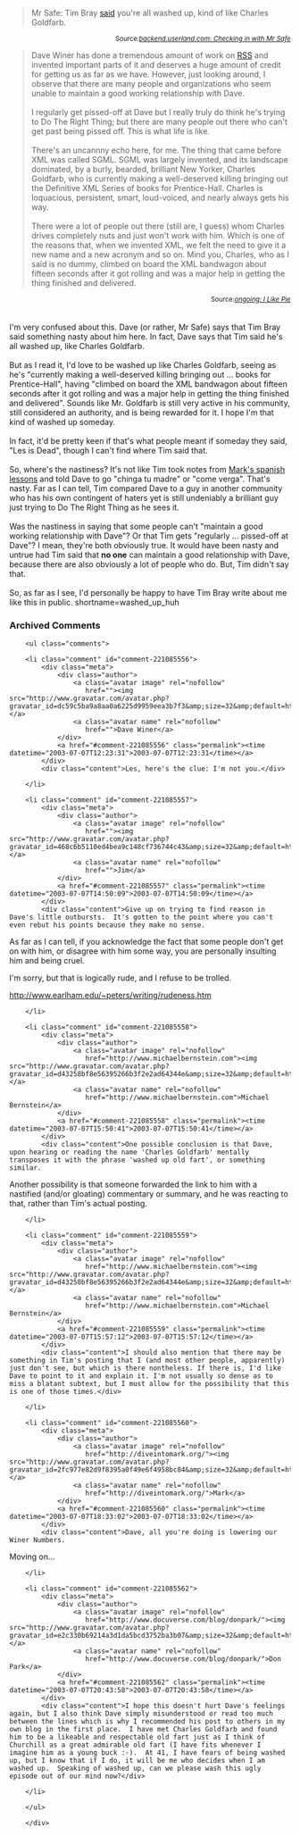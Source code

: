 <blockquote cite="http://backend.userland.com/checkingInWithMrSafe">
Mr Safe: Tim Bray <a href="http://tbray.org/ongoing/When/200x/2003/06/23/SamsPie#davewiner" target="_top">said</a> you're all washed up, kind of like Charles Goldfarb.
</blockquote>
<div class="credit" align="right"><small>Source:<cite><a href="http://backend.userland.com/checkingInWithMrSafe">backend.userland.com: Checking in with Mr Safe</a></cite></small></div>
<blockquote cite="http://tbray.org/ongoing/When/200x/2003/06/23/SamsPie#davewiner">
Dave Winer has done a tremendous amount of work on <a href="http://www.decafbad.com/twiki/bin/view/Main/RSS">RSS</a> and invented
important parts of it and deserves a huge amount of credit for getting
us as far as we have. However, just looking around, I observe that
there are many people and organizations who seem unable to maintain a
good working relationship with Dave.
<br /><br />
I regularly get pissed-off at Dave but I really truly do think he's
trying to Do The Right Thing; but there are many people out there who
can't get past being pissed off. This is what life is like.
<br /><br />
There's an uncannny echo here, for me.  The thing that came before XML
was called SGML. SGML was largely invented, and its landscape
dominated, by a burly, bearded, brilliant New Yorker, Charles
Goldfarb, who is currently making a well-deserved killing bringing out
the Definitive XML Series of books for Prentice-Hall.  Charles is
loquacious, persistent, smart, loud-voiced, and nearly always gets his
way.
<br /><br />
There were a lot of people out there (still are, I guess) whom Charles
drives completely nuts and just won't work with him. Which is one of
the reasons that, when we invented XML, we felt the need to give it a
new name and a new acronym and so on. Mind you, Charles, who as I said
is no dummy, climbed on board the XML bandwagon about fifteen seconds
after it got rolling and was a major help in getting the thing
finished and delivered.
</blockquote>
<div class="credit" align="right"><small>Source:<cite><a href="http://tbray.org/ongoing/When/200x/2003/06/23/SamsPie#davewiner">ongoing: I Like Pie</a></cite></small></div>
<br /><br />
I'm very confused about this.  Dave (or rather, Mr Safe) says that Tim Bray
said something nasty about him here.  In fact, Dave says that Tim said
he's all washed up, like Charles Goldfarb.
<br /><br />
But as I read it, I'd love to be washed up like Charles Goldfarb,
seeing as he's "currently making a well-deserved killing bringing out
... books for Prentice-Hall", having "climbed on board the XML bandwagon
about fifteen seconds after it got rolling and was a major help
in getting the thing finished and delivered".  Sounds like Mr. Goldfarb
is still very active in his community, still considered an authority,
and is being rewarded for it.  I hope I'm that kind of washed up someday.
<br /><br />
In fact, it'd be pretty keen if that's what people meant if someday
they said, "Les is Dead", though I can't find where Tim said that.
<br /><br />
So, where's the nastiness?  It's not like Tim took notes from
<a href="http://diveintomark.org/archives/2003/06/19/teach_me_spanish_curse_words.html" target="_top">Mark's spanish lessons</a>
and told Dave to go "chinga tu madre" or "come verga".  That's nasty.
Far as I can tell, Tim compared Dave to a guy in another community
who has his own contingent of haters yet is still undeniably a brilliant
guy just trying to Do The Right Thing as he sees it.
<br /><br />
Was the nastiness in saying that some people can't "maintain a good
working relationship with Dave"?  Or that Tim gets "regularly ...
pissed-off at Dave"?  I mean, they're both obviously true.  It would
have been nasty and untrue had Tim said that <strong>no one</strong> can maintain a
good relationship with Dave, because there are also obviously a lot of
people who do.  But, Tim didn't say that.
<br /><br />
So, as far as I see, I'd personally be happy to have Tim Bray write
about me like this in public.
<!--more-->
shortname=washed_up_huh

<div id="comments" class="comments archived-comments">
            <h3>Archived Comments</h3>
            
        <ul class="comments">
            
        <li class="comment" id="comment-221085556">
            <div class="meta">
                <div class="author">
                    <a class="avatar image" rel="nofollow" 
                       href=""><img src="http://www.gravatar.com/avatar.php?gravatar_id=dc59c5ba9a8aa0a6225d9959eea3b7f3&amp;size=32&amp;default=http://mediacdn.disqus.com/1320279820/images/noavatar32.png"/></a>
                    <a class="avatar name" rel="nofollow" 
                       href="">Dave Winer</a>
                </div>
                <a href="#comment-221085556" class="permalink"><time datetime="2003-07-07T12:23:31">2003-07-07T12:23:31</time></a>
            </div>
            <div class="content">Les, here's the clue: I'm not you.</div>
            
        </li>
    
        <li class="comment" id="comment-221085557">
            <div class="meta">
                <div class="author">
                    <a class="avatar image" rel="nofollow" 
                       href=""><img src="http://www.gravatar.com/avatar.php?gravatar_id=468c6b5110ed4bea9c148cf736744c43&amp;size=32&amp;default=http://mediacdn.disqus.com/1320279820/images/noavatar32.png"/></a>
                    <a class="avatar name" rel="nofollow" 
                       href="">Jim</a>
                </div>
                <a href="#comment-221085557" class="permalink"><time datetime="2003-07-07T14:50:09">2003-07-07T14:50:09</time></a>
            </div>
            <div class="content">Give up on trying to find reason in Dave's little outbursts.  It's gotten to the point where you can't even rebut his points because they make no sense.

As far as I can tell, if you acknowledge the fact that some people don't get on with him, or disagree with him some way, you are personally insulting him and being cruel.

I'm sorry, but that is logically rude, and I refuse to be trolled.

http://www.earlham.edu/~peters/writing/rudeness.htm</div>
            
        </li>
    
        <li class="comment" id="comment-221085558">
            <div class="meta">
                <div class="author">
                    <a class="avatar image" rel="nofollow" 
                       href="http://www.michaelbernstein.com"><img src="http://www.gravatar.com/avatar.php?gravatar_id=d43258bf8e56395266b3f2e2ad64344e&amp;size=32&amp;default=http://mediacdn.disqus.com/1320279820/images/noavatar32.png"/></a>
                    <a class="avatar name" rel="nofollow" 
                       href="http://www.michaelbernstein.com">Michael Bernstein</a>
                </div>
                <a href="#comment-221085558" class="permalink"><time datetime="2003-07-07T15:50:41">2003-07-07T15:50:41</time></a>
            </div>
            <div class="content">One possible conclusion is that Dave, upon hearing or reading the name 'Charles Goldfarb' mentally transposes it with the phrase 'washed up old fart', or something similar.

Another possibility is that someone forwarded the link to him with a nastified (and/or gloating) commentary or summary, and he was reacting to that, rather than Tim's actual posting.</div>
            
        </li>
    
        <li class="comment" id="comment-221085559">
            <div class="meta">
                <div class="author">
                    <a class="avatar image" rel="nofollow" 
                       href="http://www.michaelbernstein.com"><img src="http://www.gravatar.com/avatar.php?gravatar_id=d43258bf8e56395266b3f2e2ad64344e&amp;size=32&amp;default=http://mediacdn.disqus.com/1320279820/images/noavatar32.png"/></a>
                    <a class="avatar name" rel="nofollow" 
                       href="http://www.michaelbernstein.com">Michael Bernstein</a>
                </div>
                <a href="#comment-221085559" class="permalink"><time datetime="2003-07-07T15:57:12">2003-07-07T15:57:12</time></a>
            </div>
            <div class="content">I should also mention that there may be something in Tim's posting that I (and most other people, apparently) just don't see, but which is there nontheless. If there is, I'd like Dave to point to it and explain it. I'm not usually so dense as to miss a blatant subtext, but I must allow for the possibility that this is one of those times.</div>
            
        </li>
    
        <li class="comment" id="comment-221085560">
            <div class="meta">
                <div class="author">
                    <a class="avatar image" rel="nofollow" 
                       href="http://diveintomark.org/"><img src="http://www.gravatar.com/avatar.php?gravatar_id=2fc977e82d9f8395a0f49e6f4958bc84&amp;size=32&amp;default=http://mediacdn.disqus.com/1320279820/images/noavatar32.png"/></a>
                    <a class="avatar name" rel="nofollow" 
                       href="http://diveintomark.org/">Mark</a>
                </div>
                <a href="#comment-221085560" class="permalink"><time datetime="2003-07-07T18:33:02">2003-07-07T18:33:02</time></a>
            </div>
            <div class="content">Dave, all you're doing is lowering our Winer Numbers.

Moving on...</div>
            
        </li>
    
        <li class="comment" id="comment-221085562">
            <div class="meta">
                <div class="author">
                    <a class="avatar image" rel="nofollow" 
                       href="http://www.docuverse.com/blog/donpark/"><img src="http://www.gravatar.com/avatar.php?gravatar_id=e2c330b69214a3d1da5bcd3752ba3b07&amp;size=32&amp;default=http://mediacdn.disqus.com/1320279820/images/noavatar32.png"/></a>
                    <a class="avatar name" rel="nofollow" 
                       href="http://www.docuverse.com/blog/donpark/">Don Park</a>
                </div>
                <a href="#comment-221085562" class="permalink"><time datetime="2003-07-07T20:43:58">2003-07-07T20:43:58</time></a>
            </div>
            <div class="content">I hope this doesn't hurt Dave's feelings again, but I also think Dave simply misunderstood or read too much between the lines which is why I recommended his post to others in my own blog in the first place.  I have met Charles Goldfarb and found him to be a likeable and respectable old fart just as I think of Churchill as a great admirable old fart (I have fits whenever I imagine him as a young buck :-).  At 41, I have fears of being washed up, but I know that if I do, it will be me who decides when I am washed up.  Speaking of washed up, can we please wash this ugly episode out of our mind now?</div>
            
        </li>
    
        </ul>
    
        </div>
    